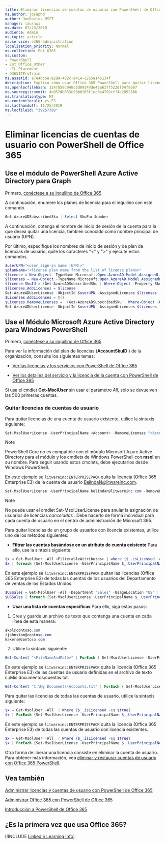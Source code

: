 ```yaml
---
title: Eliminar licencias de cuentas de usuario con PowerShell de Office 365
ms.author: josephd
author: JoeDavies-MSFT
manager: laurawi
ms.date: 07/23/2019
audience: Admin
ms.topic: article
ms.service: o365-administration
localization_priority: Normal
ms.collection: Ent_O365
ms.custom:
- PowerShell
- Ent_Office_Other
- LIL_Placement
- O365ITProTrain
ms.assetid: e7e4dc5e-e299-482c-9414-c265e145134f
description: Explica cómo usar Office 365 PowerShell para quitar licencias de Office 365 que se han asignado anteriormente a los usuarios.
ms.openlocfilehash: 1147b59c948d3d09349de42a637f522df04f8687
ms.sourcegitcommit: 4b057db053e93b0165f1ec6c4799cff4c2852566
ms.translationtype: MT
ms.contentlocale: es-ES
ms.lasthandoff: 11/25/2019
ms.locfileid: "39257389"
---
```

# <a name="remove-licenses-from-user-accounts-with-office-365-powershell"></a>Eliminar licencias de cuentas de usuario con PowerShell de Office 365

## <a name="use-the-azure-active-directory-powershell-for-graph-module"></a>Use el módulo de PowerShell Azure Active Directory para Graph

Primero, [conéctese a su inquilino de Office 365](connect-to-office-365-powershell.md#connect-with-the-azure-active-directory-powershell-for-graph-module).
  

A continuación, enumere los planes de licencia para el inquilino con este comando.

```powershell
Get-AzureADSubscribedSku | Select SkuPartNumber
```

A continuación, obtenga el nombre de inicio de sesión de la cuenta para la que desea quitar una licencia, también conocido como nombre principal de usuario (UPN).

Por último, especifique los nombres de inicio de sesión y de plan de licencias de usuario, quite los caracteres "<" y ">" y ejecute estos comandos.

```powershell
$userUPN="<user sign-in name (UPN)>"
$planName="<license plan name from the list of license plans>"
$license = New-Object -TypeName Microsoft.Open.AzureAD.Model.AssignedLicense
$licenses = New-Object -TypeName Microsoft.Open.AzureAD.Model.AssignedLicenses
$license.SkuId = (Get-AzureADSubscribedSku | Where-Object -Property SkuPartNumber -Value $planName -EQ).SkuID
$licenses.AddLicenses = $license
Set-AzureADUserLicense -ObjectId $userUPN -AssignedLicenses $licenses
$Licenses.AddLicenses = @()
$Licenses.RemoveLicenses =  (Get-AzureADSubscribedSku | Where-Object -Property SkuPartNumber -Value $planName -EQ).SkuID
Set-AzureADUserLicense -ObjectId $userUPN -AssignedLicenses $licenses
```

## <a name="use-the-microsoft-azure-active-directory-module-for-windows-powershell"></a>Use el Módulo Microsoft Azure Active Directory para Windows PowerShell

Primero, [conéctese a su inquilino de Office 365](connect-to-office-365-powershell.md#connect-with-the-microsoft-azure-active-directory-module-for-windows-powershell).

   
Para ver la información del plan de licencias (**AccountSkuID** ) de la organización, consulte los siguientes temas:
    
  - [Ver las licencias y los servicios con PowerShell de Office 365](view-licenses-and-services-with-office-365-powershell.md)
    
  - [Ver los detalles del servicio y la licencia de la cuenta con PowerShell de Office 365](view-account-license-and-service-details-with-office-365-powershell.md)
    
Si usa el cmdlet **Get-MsolUser** sin usar el parámetro _All_, solo se devuelven las 500 primeras cuentas.
    
### <a name="removing-licenses-from-user-accounts"></a>Quitar licencias de cuentas de usuario

Para quitar licencias de una cuenta de usuario existente, utilice la sintaxis siguiente:
  
```powershell
Set-MsolUserLicense -UserPrincipalName <Account> -RemoveLicenses "<AccountSkuId1>", "<AccountSkuId2>"...
```

>[!Note]
>PowerShell Core no es compatible con el módulo Microsoft Azure Active Directory para el módulo y los cmdlets de Windows PowerShell con **msol** en su nombre. Para seguir usando estos cmdlets, debe ejecutarlos desde Windows PowerShell.
>

En este ejemplo se `litwareinc:ENTERPRISEPACK` quita la licencia (Office 365 Enterprise E3) de la cuenta de usuario BelindaN@litwareinc.com.
  
```powershell
Set-MsolUserLicense -UserPrincipalName belindan@litwareinc.com -RemoveLicenses "litwareinc:ENTERPRISEPACK"
```

>[!Note]
>No puede usar el cmdlet Set-MsolUserLicense para anular la asignación de usuarios de licencias *canceladas* . Debe hacerlo de forma individual para cada cuenta de usuario en el centro de administración de Microsoft 365.
>

Para quitar licencias de un grupo de usuarios con licencia existentes, utilice uno de los métodos siguientes:
  
- **Filtrar las cuentas basándose en un atributo de cuenta existente** Para ello, use la sintaxis siguiente:
    
```powershell
$x = Get-MsolUser -All <FilterableAttributes> | where {$_.isLicensed -eq $true}
$x | foreach {Set-MsolUserLicense -UserPrincipalName $_.UserPrincipalName -RemoveLicenses "<AccountSkuId1>", "<AccountSkuId2>"...}
```

En este ejemplo se `litwareinc:ENTERPRISEPACK` quitan las licencias (Office 365 Enterprise E3) de todas las cuentas de los usuarios del Departamento de ventas de los Estados Unidos.
    
```powershell
$USSales = Get-MsolUser -All -Department "Sales" -UsageLocation "US" | where {$_.isLicensed -eq $true}
$USSales | foreach {Set-MsolUserLicense -UserPrincipalName $_.UserPrincipalName -RemoveLicenses "litwareinc:ENTERPRISEPACK"}
```

- **Usar una lista de cuentas específicas** Para ello, siga estos pasos:
    
1. Cree y guarde un archivo de texto que contenga una cuenta en cada línea de esta manera:
    
  ```powershell
akol@contoso.com
tjohnston@contoso.com
kakers@contoso.com
  ```

2. Utilice la sintaxis siguiente:
    
  ```powershell
  Get-Content "<FileNameAndPath>" | ForEach { Set-MsolUserLicense -UserPrincipalName $_ -RemoveLicenses "<AccountSkuId1>", "<AccountSkuId2>"... }
  ```

En este ejemplo se `litwareinc:ENTERPRISEPACK` quita la licencia (Office 365 Enterprise E3) de las cuentas de usuario definidas en el archivo de texto c:\Mis documentos\cuentas.txt.
    
  ```powershell
  Get-Content "C:\My Documents\Accounts.txt" | ForEach { Set-MsolUserLicense -UserPrincipalName $_ -RemoveLicenses "litwareinc:ENTERPRISEPACK" }
  ```

Para quitar las licencias de todas las cuentas de usuario, utilice la sintaxis siguiente:
  
```powershell
$x = Get-MsolUser -All  | Where {$_.isLicensed -eq $true}
$x | ForEach {Set-MsolUserLicense -UserPrincipalName $_.UserPrincipalName -RemoveLicenses "<AccountSkuId1>", "<AccountSkuId2>"...}
```

En este ejemplo se `litwareinc:ENTERPRISEPACK` quita la licencia (Office 365 Enterprise E3) de todas las cuentas de usuario con licencia existentes.
  
```powershell
$x = Get-MsolUser -All  | Where {$_.isLicensed -eq $true}
$x | ForEach {Set-MsolUserLicense -UserPrincipalName $_.UserPrincipalName -RemoveLicenses "litwareinc:ENTERPRISEPACK"}
```

Otra forma de liberar una licencia consiste en eliminar la cuenta de usuario. Para obtener más información, vea [eliminar y restaurar cuentas de usuario con Office 365 PowerShell](delete-and-restore-user-accounts-with-office-365-powershell.md).
  
## <a name="see-also"></a>Vea también

[Administrar licencias y cuentas de usuario con PowerShell de Office 365](manage-user-accounts-and-licenses-with-office-365-powershell.md)
  
[Administrar Office 365 con PowerShell de Office 365](manage-office-365-with-office-365-powershell.md)
  
[Introducción a PowerShell de Office 365](getting-started-with-office-365-powershell.md)

    
## <a name="new-to-office-365"></a>¿Es la primera vez que usa Office 365?

[!INCLUDE [LinkedIn Learning Info](../common/office/linkedin-learning-info.md)]
   

